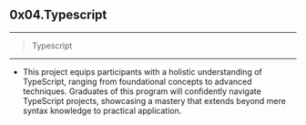 ## 0x04.Typescript
---
>Typescript
---
* This project equips participants with a holistic understanding of TypeScript, ranging from foundational concepts to advanced techniques. Graduates of this program will confidently navigate TypeScript projects, showcasing a mastery that extends beyond mere syntax knowledge to practical application.
